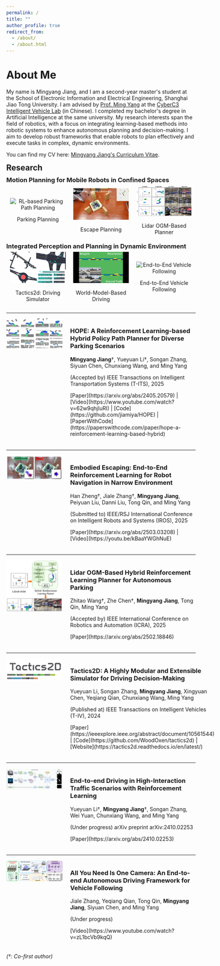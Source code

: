 ```yaml
---
permalink: /
title: ""
author_profile: true
redirect_from: 
  - /about/
  - /about.html
---
```


# About Me

<!-- My name is Mingyang Jiang, and I am a second-year master's student at the School of Electronic Information and Electrical Engineering, Shanghai Jiao Tong University. My research interests include robot learning, motion planning, and autonomous navigation, with a particular focus on integrating learning-based methods into robotic systems. I earned my bachelor's degree in Artificial Intelligence from the same school, graduating with strong academic record.

I am fortunate to be advised by [Prof. Ming Yang](https://scholar.google.com/citations?user=0TCYA3YAAAAJ&hl=zh-CN&oi=ao) at the [CyberC3 Intelligent Vehicle Lab](https://cyberc3.sjtu.edu.cn/) (in Chinese). I also collaborate closely with [Prof. Songan Zhang](https://scholar.google.com/citations?hl=en&user=YnSPFY8AAAAJ) and [Yueyuan Li](https://scholar.google.com/citations?hl=en&user=GcxEMNIAAAAJ), who have provided invaluable guidance in my research. I have also collaborated on research projects with [Prof. Tong Qin](https://scholar.google.com/citations?hl=en&user=TcLL048AAAAJ) and [Prof. Yeqiang Qian](https://scholar.google.com/citations?hl=en&user=CzuDD9AAAAAJ). -->

My name is Mingyang Jiang, and I am a second-year master's student at the School of Electronic Information and Electrical Engineering, Shanghai Jiao Tong University. I am advised by [Prof. Ming Yang](https://scholar.google.com/citations?user=0TCYA3YAAAAJ&hl=zh-CN&oi=ao) at the [CyberC3 Intelligent Vehicle Lab](https://cyberc3.sjtu.edu.cn/) (in Chinese). I completed my bachelor's degree in Artificial Intelligence at the same university. My research interests span the field of robotics, with a focus on integrating learning-based methods into robotic systems to enhance autonomous planning and decision-making. I aim to develop robust frameworks that enable robots to plan effectively and execute tasks in complex, dynamic environments.

You can find my CV here: [Mingyang Jiang's Curriculum Vitae](../assets/Curriculum_Vitae.pdf).


<h2 style="margin: 10px 0;">Research</h2>

<h3 style="margin: 5px 0;">Motion Planning for Mobile Robots in Confined Spaces</h3>
<div style="display: flex; justify-content: space-between; align-items: center; margin-bottom: 5px;">
  <div style="flex: 1; text-align: center; margin: 0 10px;">
    <img src="../assets/deadend.gif" alt="RL-based Parking Path Planning" style="width: 100%; max-width: 300px; height: auto;">
    <p>Parking Planning</p>
  </div>
  <div style="flex: 1; text-align: center; margin: 0 10px;">
    <img src="../assets/escape.gif" alt="Escape Planning" style="width: 100%; max-width: 300px; height: auto;">
    <p>Escape Planning</p>
  </div>
  <div style="flex: 1; text-align: center; margin: 0 10px;">
    <img src="../assets/lidar-ogm.jpg" alt="Lidar OGM-Based Planner" style="width: 100%; max-width: 300px; height: auto;">
    <p>Lidar OGM-Based Planner</p>
  </div>
</div>

<h3 style="margin: 5px 0;">Integrated Perception and Planning in Dynamic Environment</h3>
<div style="display: flex; justify-content: space-between; align-items: center; margin-bottom: 5px;">
  <div style="flex: 1; text-align: center; margin: 0 10px;">
    <img src="../assets/taco2.gif" alt="Driving Simulator" style="width: 100%; max-width: 300px; height: auto;">
    <p>Tactics2d: Driving Simulator</p>
  </div>
  <div style="flex: 1; text-align: center; margin: 0 10px;">
    <img src="../assets/ramble2.gif" alt="World-Model-Based Driving" style="width: 100%; max-width: 300px; height: auto;">
    <p>World-Model-Based Driving</p>
  </div>
  <div style="flex: 1; text-align: center; margin: 0 10px;">
    <img src="../assets/vehicle-follow.gif" alt="End-to-End Vehicle Following" style="width: 100%; max-width: 300px; height: auto;">
    <p>End-to-End Vehicle Following</p>
  </div>
</div>

---

<!-- ### HOPE: A Reinforcement Learning-based Hybrid Policy Path Planner for Diverse Parking Scenarios  
**Mingyang Jiang**†, Yueyuan Li†, Songan Zhang, Siyuan Chen, Chunxiang Wang, and Ming Yang  
(Accepted by) IEEE Transactions on Intelligent Transportation Systems (T-ITS), 2025  
[Paper](https://arxiv.org/abs/2405.20579) | [Video](https://www.youtube.com/watch?v=62w9qhjIuRI) | [Code](https://github.com/jiamiya/HOPE) | [PaperWithCode](https://paperswithcode.com/paper/hope-a-reinforcement-learning-based-hybrid)

---

### Embodied Escaping: End-to-End Reinforcement Learning for Robot Navigation in Narrow Environment  
Han Zheng†, Jiale Zhang†, **Mingyang Jiang**, Peiyuan Liu, Danni Liu, Tong Qin, and Ming Yang  
(Submitted to) IEEE/RSJ International Conference on Intelligent Robots and Systems (IROS), 2025  
[Paper](https://arxiv.org/abs/2503.03208) | [Video](https://youtu.be/kBaaYWGhNuE)

---

### Lidar OGM-Based Hybrid Reinforcement Learning Planner for Autonomous Parking  
Zhitao Wang†, Zhe Chen†, **Mingyang Jiang**, Tong Qin, Ming Yang  
(Accepted by) IEEE International Conference on Robotics and Automation (ICRA), 2025  
[Paper](https://arxiv.org/abs/2502.18846)

---

### Tactics2D: A Highly Modular and Extensible Simulator for Driving Decision-Making  
Yueyuan Li, Songan Zhang, **Mingyang Jiang**, Xingyuan Chen, Yeqiang Qian, Chunxiang Wang, Ming Yang  
(Published at) IEEE Transactions on Intelligent Vehicles (T-IV), 2024  
[Paper](https://ieeexplore.ieee.org/abstract/document/10561544) | [Code](https://github.com/WoodOxen/tactics2d) | [Website](https://tactics2d.readthedocs.io/en/latest/)

---

### End-to-end Driving in High-Interaction Traffic Scenarios with Reinforcement Learning  
Yueyuan Li†, **Mingyang Jiang**†, Songan Zhang, Wei Yuan, Chunxiang Wang, and Ming Yang  
(Under progress) arXiv preprint arXiv:2410.02253  
[Paper](https://arxiv.org/abs/2410.02253)

---

### All You Need Is One Camera: An End-to-end Autonomous Driving Framework for Vehicle Following  
Jiale Zhang, Yeqiang Qian, Tong Qin, **Mingyang Jiang**, Siyuan Chen, and Ming Yang  
(Under progress)  
[Video](https://www.youtube.com/watch?v=zL1bcVb9kqQ) -->


<div style="display: flex; align-items: flex-start; margin-bottom: 20px;">
  <!-- Left: Image -->
  <div style="flex: 0 0 150px; margin-right: 20px;">
    <img src="../assets/picture/hope.jpg" alt="HOPE" style="width: 100%; height: auto;">
  </div>
  <!-- Right: Publication Details -->
  <div style="flex: 1;">
    <h3>HOPE: A Reinforcement Learning-based Hybrid Policy Path Planner for Diverse Parking Scenarios</h3>
    <p><strong>Mingyang Jiang</strong>†, Yueyuan Li†, Songan Zhang, Siyuan Chen, Chunxiang Wang, and Ming Yang</p>
    <p>(Accepted by) IEEE Transactions on Intelligent Transportation Systems (T-ITS), 2025</p>
    <p>[Paper](https://arxiv.org/abs/2405.20579) | [Video](https://www.youtube.com/watch?v=62w9qhjIuRI) | [Code](https://github.com/jiamiya/HOPE) | [PaperWithCode](https://paperswithcode.com/paper/hope-a-reinforcement-learning-based-hybrid)</p>
  </div>
</div>

<hr>

<div style="display: flex; align-items: flex-start; margin-bottom: 20px;">
  <div style="flex: 0 0 150px; margin-right: 20px;">
    <img src="../assets/picture/escape.jpg" alt="Embodied Escaping" style="width: 100%; height: auto;">
  </div>
  <div style="flex: 1;">
    <h3>Embodied Escaping: End-to-End Reinforcement Learning for Robot Navigation in Narrow Environment</h3>
    <p>Han Zheng†, Jiale Zhang†, <strong>Mingyang Jiang</strong>, Peiyuan Liu, Danni Liu, Tong Qin, and Ming Yang</p>
    <p>(Submitted to) IEEE/RSJ International Conference on Intelligent Robots and Systems (IROS), 2025</p>
    <p>[Paper](https://arxiv.org/abs/2503.03208) | [Video](https://youtu.be/kBaaYWGhNuE)</p>
  </div>
</div>

<hr>

<div style="display: flex; align-items: flex-start; margin-bottom: 20px;">
  <div style="flex: 0 0 150px; margin-right: 20px;">
    <img src="../assets/picture/ogm.jpg" alt="Lidar OGM-Based Planner" style="width: 100%; height: auto;">
  </div>
  <div style="flex: 1;">
    <h3>Lidar OGM-Based Hybrid Reinforcement Learning Planner for Autonomous Parking</h3>
    <p>Zhitao Wang†, Zhe Chen†, <strong>Mingyang Jiang</strong>, Tong Qin, Ming Yang</p>
    <p>(Accepted by) IEEE International Conference on Robotics and Automation (ICRA), 2025</p>
    <p>[Paper](https://arxiv.org/abs/2502.18846)</p>
  </div>
</div>

<hr>

<div style="display: flex; align-items: flex-start; margin-bottom: 20px;">
  <div style="flex: 0 0 150px; margin-right: 20px;">
    <img src="../assets/picture/taco.jpg" alt="Tactics2D" style="width: 100%; height: auto;">
  </div>
  <div style="flex: 1;">
    <h3>Tactics2D: A Highly Modular and Extensible Simulator for Driving Decision-Making</h3>
    <p>Yueyuan Li, Songan Zhang, <strong>Mingyang Jiang</strong>, Xingyuan Chen, Yeqiang Qian, Chunxiang Wang, Ming Yang</p>
    <p>(Published at) IEEE Transactions on Intelligent Vehicles (T-IV), 2024</p>
    <p>[Paper](https://ieeexplore.ieee.org/abstract/document/10561544) | [Code](https://github.com/WoodOxen/tactics2d) | [Website](https://tactics2d.readthedocs.io/en/latest/)</p>
  </div>
</div>

<hr>

<div style="display: flex; align-items: flex-start; margin-bottom: 20px;">
  <div style="flex: 0 0 150px; margin-right: 20px;">
    <img src="../assets/picture/ramble.jpg" alt="End-to-end Driving" style="width: 100%; height: auto;">
  </div>
  <div style="flex: 1;">
    <h3>End-to-end Driving in High-Interaction Traffic Scenarios with Reinforcement Learning</h3>
    <p>Yueyuan Li†, <strong>Mingyang Jiang</strong>†, Songan Zhang, Wei Yuan, Chunxiang Wang, and Ming Yang</p>
    <p>(Under progress) arXiv preprint arXiv:2410.02253</p>
    <p>[Paper](https://arxiv.org/abs/2410.02253)</p>
  </div>
</div>

<hr>

<div style="display: flex; align-items: flex-start; margin-bottom: 20px;">
  <div style="flex: 0 0 150px; margin-right: 20px;">
    <img src="../assets/picture/e2e.jpg" alt="One Camera Framework" style="width: 100%; height: auto;">
  </div>
  <div style="flex: 1;">
    <h3>All You Need Is One Camera: An End-to-end Autonomous Driving Framework for Vehicle Following</h3>
    <p>Jiale Zhang, Yeqiang Qian, Tong Qin, <strong>Mingyang Jiang</strong>, Siyuan Chen, and Ming Yang</p>
    <p>(Under progress)</p>
    <p>[Video](https://www.youtube.com/watch?v=zL1bcVb9kqQ)</p>
  </div>
</div>


*(†: Co-first author)*



